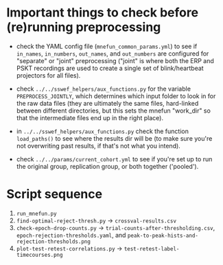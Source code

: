 # Important things to check before (re)running preprocessing

- check the YAML config file (`mnefun_common_params.yml`) to see if
  `in_names`, `in_numbers`, `out_names`, and `out_numbers` are
  configured for "separate" or "joint" preprocessing ("joint" is
  where both the ERP and PSKT recordings are used to create a
  single set of blink/heartbeat projectors for all files).

- check `../../sswef_helpers/aux_functions.py` for the variable `PREPROCESS_JOINTLY`,
  which determines which input folder to look in for the raw data files
  (they are ultimately the same files, hard-linked between different directories,
  but this sets the mnefun "work_dir" so that the intermediate files end up in
  the right place).

- in `../../sswef_helpers/aux_functions.py` check the function `load_paths()`
  to see where the results dir will be (to make sure you're not overwriting
  past results, if that's not what you intend).

- check `../../params/current_cohort.yml` to see if you're set up to
  run the original group, replication group, or both together ('pooled').

# Script sequence

1. `run_mnefun.py`
2. `find-optimal-reject-thresh.py` → `crossval-results.csv`
3. `check-epoch-drop-counts.py` → `trial-counts-after-thresholding.csv`, `epoch-rejection-thresholds.yaml`, and `peak-to-peak-hists-and-rejection-thresholds.png`
4. `plot-test-retest-correlations.py` → `test-retest-label-timecourses.png`
